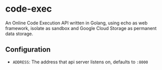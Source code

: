 # code-exec
An Online Code Execution API written in Golang, using echo as web framework, isolate as sandbox and Google Cloud Storage as permanent data storage.


## Configuration
* `ADDRESS`: The address that api server listens on, defaults to `:8000`